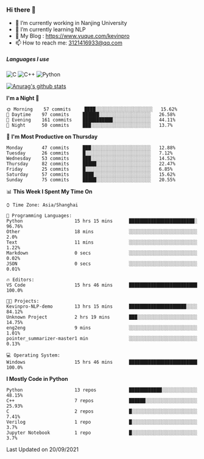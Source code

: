 ### Hi there 👋

- 🔭 I’m currently working in Nanjing University
- 🌱 I’m currently learning NLP
- 👯 My Blog : https://www.yuque.com/kevinpro
- 📫 How to reach me: 3121416933@qq.com

##### Languages I use
![C](https://img.shields.io/badge/-C-000000?style=flat&logo=c)
![C++](https://img.shields.io/badge/-C++-000000?style=flat&logo=c%2B%2B)
![Python](https://img.shields.io/badge/-Python-000000?style=flat&logo=python)

[![Anurag's github stats](https://github-readme-stats.vercel.app/api?username=Ricardokevins)](https://github.com/anuraghazra/github-readme-stats)

<!--START_SECTION:waka-->
**I'm a Night 🦉** 

```text
🌞 Morning    57 commits     ████░░░░░░░░░░░░░░░░░░░░░   15.62% 
🌆 Daytime    97 commits     ██████░░░░░░░░░░░░░░░░░░░   26.58% 
🌃 Evening    161 commits    ███████████░░░░░░░░░░░░░░   44.11% 
🌙 Night      50 commits     ███░░░░░░░░░░░░░░░░░░░░░░   13.7%

```
📅 **I'm Most Productive on Thursday** 

```text
Monday       47 commits     ███░░░░░░░░░░░░░░░░░░░░░░   12.88% 
Tuesday      26 commits     █░░░░░░░░░░░░░░░░░░░░░░░░   7.12% 
Wednesday    53 commits     ███░░░░░░░░░░░░░░░░░░░░░░   14.52% 
Thursday     82 commits     █████░░░░░░░░░░░░░░░░░░░░   22.47% 
Friday       25 commits     █░░░░░░░░░░░░░░░░░░░░░░░░   6.85% 
Saturday     57 commits     ████░░░░░░░░░░░░░░░░░░░░░   15.62% 
Sunday       75 commits     █████░░░░░░░░░░░░░░░░░░░░   20.55%

```


📊 **This Week I Spent My Time On** 

```text
⌚︎ Time Zone: Asia/Shanghai

💬 Programming Languages: 
Python                   15 hrs 15 mins      ████████████████████████░   96.76% 
Other                    18 mins             ░░░░░░░░░░░░░░░░░░░░░░░░░   2.0% 
Text                     11 mins             ░░░░░░░░░░░░░░░░░░░░░░░░░   1.22% 
Markdown                 0 secs              ░░░░░░░░░░░░░░░░░░░░░░░░░   0.02% 
JSON                     0 secs              ░░░░░░░░░░░░░░░░░░░░░░░░░   0.01%

🔥 Editors: 
VS Code                  15 hrs 46 mins      █████████████████████████   100.0%

🐱‍💻 Projects: 
Kevinpro-NLP-demo        13 hrs 15 mins      █████████████████████░░░░   84.12% 
Unknown Project          2 hrs 19 mins       ███░░░░░░░░░░░░░░░░░░░░░░   14.75% 
eng2eng                  9 mins              ░░░░░░░░░░░░░░░░░░░░░░░░░   1.01% 
pointer_summarizer-master1 min               ░░░░░░░░░░░░░░░░░░░░░░░░░   0.13%

💻 Operating System: 
Windows                  15 hrs 46 mins      █████████████████████████   100.0%

```

**I Mostly Code in Python** 

```text
Python                   13 repos            ████████████░░░░░░░░░░░░░   48.15% 
C++                      7 repos             ██████░░░░░░░░░░░░░░░░░░░   25.93% 
C                        2 repos             █░░░░░░░░░░░░░░░░░░░░░░░░   7.41% 
Verilog                  1 repo              █░░░░░░░░░░░░░░░░░░░░░░░░   3.7% 
Jupyter Notebook         1 repo              █░░░░░░░░░░░░░░░░░░░░░░░░   3.7%

```



 Last Updated on 20/09/2021
<!--END_SECTION:waka-->

